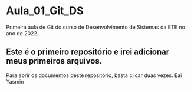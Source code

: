 # Aula_01_Git_DS
Primeira aula de Git do curso de Desenvolvimento de Sistemas da ETE no ano de 2022. 

## Este é o primeiro repositório e irei adicionar meus primeiros arquivos.
Para abrir os documentos deste repositório, basta clicar duas vezes.
Eai Yasmin

